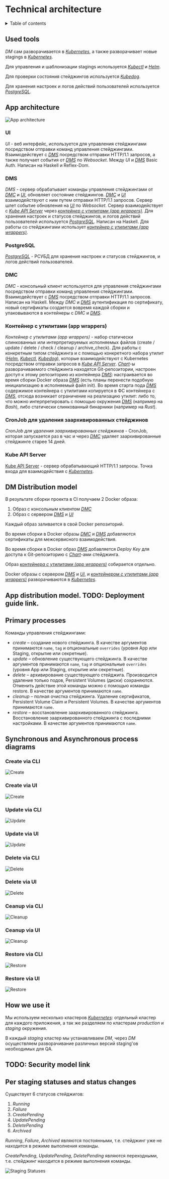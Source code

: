 # Technical architecture

<details>
  <summary>Table of contents</summary>

- [Used tools](#used-tools)
- [App architecture](#app-architecture)
  - [UI](#ui)
  - [DMS](#dms)
  - [PostgreSQL](#postgresql)
  - [DMC](#dmc)
  - [Контейнер с утилитами (app wrappers)](#контейнер-с-утилитами-app-wrappers)
  - [CronJob для удаления заархивированных стейджинов](#cronjob-для-удаления-заархивированных-стейджинов)
  - [Kube API Server](#kube-api-server)
- [DM Distribution model](#dm-distribution-model)
- [App distribution model. **TODO: Deployment guide link.**](#app-distribution-model-todo-deployment-guide-link)
- [Primary processes](#primary-processes)
- [Synchronous and Asynchronous process diagrams](#synchronous-and-asynchronous-process-diagrams)
  - [Create via CLI](#create-via-cli)
  - [Create via UI](#create-via-ui)
  - [Update via CLI](#update-via-cli)
  - [Update via UI](#update-via-ui)
  - [Delete via CLI](#delete-via-cli)
  - [Delete via UI](#delete-via-ui)
  - [Ceanup via CLI](#ceanup-via-cli)
  - [Ceanup via UI](#ceanup-via-ui)
  - [Restore via CLI](#restore-via-cli)
  - [Restore via UI](#restore-via-ui)
- [How we use it](#how-we-use-it)
- [**TODO: Security model link**](#todo-security-model-link)
- [Per staging statuses and status changes](#per-staging-statuses-and-status-changes)

</details>

## Used tools

_DM_ сам разворачивается в [_Kubernetes_](kube), а также разворачивает новые stagings в [_Kubernetes_](kube).

Для управления и шаблонизации stagings используется [_Kubectl_][kubectl] и [_Helm_](helm).

Для проверки состояния стейджингов используется [_Kubedog_](kubedog).

Для хранения настроек и логов действий пользователей используется [_PostgreSQL_](#postgresql).

## App architecture

![App architecture](diagrams/images/app-architecture.png)

### UI

_UI_ - веб интерфейс,
используется для управления стейджингами посредством отправки команд управления стейджингами.
Взаимодействует с [_DMS_](#dms) посредством отправки HTTP/1.1 запросов, а также получает
события от [_DMS_](#dms) по _Websocket_. Между _UI_ и [_DMS_](#dms) Basic Auth. Написан на Haskell и Reflex-Dom.

### DMS

_DMS_ - сервер обрабатывает
команды управления стейджингами от [_DMC_](#dmc) и [_UI_](#ui), обновляет состояние стейджингов.
[_DMC_](#dmc) и [_UI_](#ui) взаимодействуют с ним путем отправки HTTP/1.1 запросов.
Сервер шлет событие обновления на [_UI_](#ui) по _Websocket_. Сервер взаимодействует с [_Kube API Server_](#kube-api-server)
через [_контейнер с утилитами (app wrappers)_](#контейнер-с-утилитами-app-wrappers). Для хранения настроек и статусов стейджингов,
и логов действий пользователей используется [_PostgreSQL_](#postgresql). Написан на Haskell. Для работы
со стейджингами использует [_контейнер с утилитами (app wrappers)_](#контейнер-с-утилитами-app-wrappers).

### PostgreSQL

[_PostgreSQL_](https://www.postgresql.org) - РСУБД для хранения настроек и статусов стейджингов, и логов
действий пользователей.

### DMC

_DMC_ - консольный клиент
используется для управления стейджингами посредством отправки команд управления
стейджингами. Взаимодействует с [_DMS_](#dms) посредством отправки HTTP/1.1 запросов.
Написан на Haskell. Между _DMC_ и [_DMS_](#dms) аутентификация по сертификату,
новый сертификаты создается вовремя каждой сборки и упаковываются в контейнеры с _DMC_ и [_DMS_](#dms).

### Контейнер с утилитами (app wrappers)

_Контейнер с утилитами (app wrappers)_ -
набор статически слинкованных или интерпретируемых исполняемых файлов (create
/ update / delete / check / cleanup / archive_check). Для работы с конкретным типом стейджинга
и с помощью конкретного набора утилит ([_Helm_](helm), [_Kubectl_](kubectl), [_Kubedog_](kubedog)),
которые взаимодействуют с Kubernetes посредством отправки запросов в [_Kube API
Server_](#kube-api-server). [_Сhart_](chart)-ы разворачиваемого стейджинга находятся Git-репозитории,
настроен доступ к этому репозиторию из контейнера [_DMS_](#dms):
настраивается во время сборки Docker образа [_DMS_](#dms) (есть планы перенести подобную инициализацию в исполняемый файл init).
Во время старта пода [_DMS_](#dms) содержимое контейнера с утилитами копируется в ФС контейнера с [_DMS_](#dms),
отсюда возникает ограничение на реализацию утилит:
либо то, что можно интерпретировать с помощью окружения [_DMS_](#dms) (например на _Bash_), либо
статически слинкованный бинарники (например на _Rust_).

### CronJob для удаления заархивированных стейджинов

_CronJob для удаления заархивированных стейджинов_ - CronJob, которая запускается раз в час
и через [_DMC_](#dmc) удаляет заархивированные стейджинге старее 14 дней.

### Kube API Server

[Kube API Server](https://kubernetes.io/docs/concepts/overview/kubernetes-api/) - сервер обрабатывающий HTTP/1.1 запросы. Точка входа для
взаимодействия с [_Kubernetes_](kube).

## DM Distribution model

В результате сборки проекта в CI получаем 2 Docker образа:
1. Образ с консольным клиентом [_DMC_](#dmc)
2. Образ с сервером [_DMS_](#dms) и [_UI_](#ui)

Каждый образ заливается в свой Docker репозиторий.

Во время сборки в Docker образы [_DMC_](#dmc) и [_DMS_](#dms) добавляются сертификаты для межсервисного взаимодействия.

Во время сборки в Docker образ [_DMS_](#dms) добавляется _Deploy Key_ для доступа к Git-репозиторию с [_Chart_](chart)-ами стейджинга.

Образ [_контейнера с утилитами (app wrappers)_](#контейнер-с-утилитами-app-wrappers) собирается отдельно.

Docker образы с сервером [_DMS_](#dms) и [_UI_](#ui), и [_контейнером с утилитами (app wrappers)_](#контейнер-с-утилитами-app-wrappers) разворачиваются в [_Kubernetes_](kube).


## App distribution model. **TODO: Deployment guide link.**

## Primary processes

Команды управления стейджингами:
* _create_ – создание нового стейджинга.
  В качестве аргументов принимаются `name`, `tag` и опциональные `overrides` (уровня App или Staging, открытие или секретные).
* _update_ – обновление существующего стейджинга.
  В качестве аргументов принимаются `name`, `tag` и опциональные `overrides` (уровня App или Staging, открытие или секретные).
* _delete_ – архивирование существующего стейджига.
  Производится удаление только подов, Persistent Volumes (диски) сохраняются. Отменить действие этой команды можно с помощью команды restore.
  В качестве аргументов принимаются `name`.
* _cleanup_ – полная очистка стейджинга.
  Удаление сертификатов, Persistent Volume Claim и Persistent Volumes.
  В качестве аргументов принимаются `name`.
* _restore_ – восстановление заархивированного стейджинга.
  Восстановление заархивированного стейджинга с последними настройками.
  В качестве аргументов принимаются `name`.

## Synchronous and Asynchronous process diagrams

### Create via CLI
![Create](diagrams/images/technical-architecture-create-via-cli.png)

### Create via UI
![Create](diagrams/images/technical-architecture-create-via-ui.png)

### Update via CLI
![Update](diagrams/images/technical-architecture-update-via-cli.png)

### Update via UI
![Update](diagrams/images/technical-architecture-update-via-ui.png)

### Delete via CLI
![Delete](diagrams/images/technical-architecture-delete-via-cli.png)

### Delete via UI
![Delete](diagrams/images/technical-architecture-delete-via-ui.png)

### Ceanup via CLI
![Cleanup](diagrams/images/technical-architecture-cleanup-via-cli.png)

### Ceanup via UI
![Cleanup](diagrams/images/technical-architecture-cleanup-via-ui.png)

### Restore via CLI
![Restore](diagrams/images/technical-architecture-restore-via-cli.png)

### Restore via UI
![Restore](diagrams/images/technical-architecture-restore-via-ui.png)

## How we use it

Мы используем несколько кластеров [_Kubernetes_](kube): отдельный кластер для каждого приложения, а так же разделяем по кластерам _production_ и _staging_ окружения.

В каждый _staging_ кластер мы устанавливаем _DM_, через _DM_ осуществляем разворачивание различных версий staging'ов необходимых для QA.

## **TODO: Security model link**

## Per staging statuses and status changes

Существует 6 статусов стейджигов:
1. *Running*
2. *Failure*
3. *CreatePending*
4. *UpdatePending*
5. *DeletePending*
6. *Archived*

_Running_, _Failure_, _Archived_ являются постоянными, т.е. стейджинг уже не находится в режиме выполнения команды.

*CreatePending*, *UpdatePending*, *DeletePending* являются переходными, т.е. стейджинг находится в режиме выполнения команды.

![Staging Statuses](diagrams/images/technical-architecture-staging-statuses-fsm.png)

[kubectl]: https://kubernetes.io/docs/reference/kubectl/
[helm]: https://helm.sh
[kubedog]: https://github.com/werf/kubedog
[kube]: https://kubernetes.io
[chart]: https://helm.sh/docs/topics/charts/
